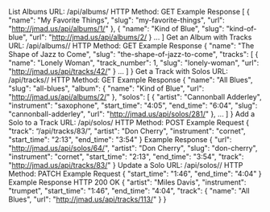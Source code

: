 List Albums
URL: /api/albums/
HTTP Method: GET
Example Response
[
    {
        "name": "My Favorite Things",
        "slug": "my-favorite-things",
        "url": "http://jmad.us/api/albums/1/"
    },
    {
        "name": "Kind of Blue",
        "slug": "kind-of-blue",
        "url": "http://jmad.us/api/albums/2/
    }
    ...
]
Get an Album with Tracks
URL: /api/albums/<pk>/
HTTP Method: GET
Example Response
{
    "name": "The Shape of Jazz to Come",
    "slug": "the-shape-of-jazz-to-come",
    "tracks": [
        {
            "name": "Lonely Woman",
            "track_number": 1,
            "slug": "lonely-woman",
            "url": "http://jmad.us/api/tracks/42/"
        }
        ...
    ] 
}
Get a Track with Solos
URL: /api/tracks/<pk>/
HTTP Method: GET
Example Response
{
    "name": "All Blues",
    "slug": "all-blues",
    "album": {
        "name": "Kind of Blue",
        "url": "http://jmad.us/api/albums/2/"
    },
    "solos": [
        {
            "artist": "Cannonball Adderley",
            "instrument": "saxophone",
            "start_time": "4:05",
            "end_time": "6:04",
            "slug": "cannonball-adderley",
            "url": "http://jmad.us/api/solos/281/"
        },
        ...
    ]
}
Add a Solo to a Track
URL: /api/solos/
HTTP Method: POST
Example Request
{
    "track": “/api/tracks/83/”,
    "artist": "Don Cherry",
    "instrument": "cornet",
    "start_time": "2:13",
    "end_time": "3:54"
}
Example Response
{
    "url": "http://jmad.us/api/solos/64/",
    "artist": "Don Cherry",
    "slug": "don-cherry",
    "instrument": "cornet",
    "start_time": "2:13",
    "end_time": "3:54",
    "track": "http://jmad.us/api/tracks/83/"
}
Update a Solo
URL: /api/solos/<pk>/
HTTP Method: PATCH
Example Request
{
    "start_time": "1:46",
    "end_time": "4:04"
}
Example Response
HTTP 200 OK
{
    "artist": "Miles Davis",
    "instrument": "trumpet",
    "start_time": "1:46",
    "end_time": "4:04",
    "track": {
        "name": "All Blues",
        "url": "http://jmad.us/api/tracks/113/"
    }
}